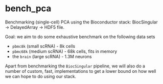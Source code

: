 # bench_pca

Benchmarking (single-cell) PCA using the Bioconductor stack: BiocSingular -> DelayedArray -> HDF5 file.

Goal: we aim to do some exhaustive benchmark on the following data sets
- `pbmc8k` (small scRNA) - 8k cells
- `pbmc68k` (medium scRNA) - 68k cells, fits in memory
- the `brain` (large scRNA) - 1.3M neurons

Apart from benchmarking the `BiocSingular` pipeline, we will also do a number of custom, fast, implementations to get a lower bound on how well we can hope to do using our stack.

